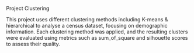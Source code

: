 Project Clustering

This project uses different clustering methods including K-means & hierarchical to analyse a 
census dataset, focusing on demographic information. Each clustering method was applied, and the resulting clusters were 
evaluated using metrics such as sum_of_square and silhouette scores to assess their quality.
